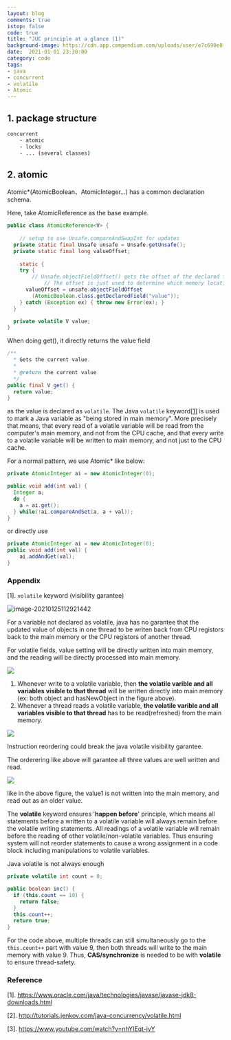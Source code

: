 ```yaml
---
layout: blog
comments: true
istop: false
code: true
title: "JUC principle at a glance (1)"
background-image: https://cdn.app.compendium.com/uploads/user/e7c690e8-6ff9-102a-ac6d-e4aebca50425/db1601e0-5f67-4d76-a6d1-3d5e5f2ca2d7/File/0d6e6e95bd1dab36ae3e9a8ba1493af0/completablefuture_in_java_8_.png
date:  2021-01-01 23:30:00
category: code
tags:
- java
- concurrent
- volatile
- Atomic
---
```


## 1. package structure

```sh
concurrent
	- atomic
	- locks
	- ... (several classes)
```

## 2. atomic

Atomic*(AtomicBoolean、AtomicInteger...) has a common declaration schema.

Here, take AtomicReference as the base example.

```java
public class AtomicReference<V> {
  
	// setup to use Unsafe.compareAndSwapInt for updates
  private static final Unsafe unsafe = Unsafe.getUnsafe();
  private static final long valueOffset;
  
 	static {
    try {
     	// Unsafe.objectFieldOffset() gets the offset of the declared field in the class. This is class-level information. It has nothing to do with the instance values of that field.
			// The offset is just used to determine which memory location to address when updating the value field of AtomicInteger instances.
      valueOffset = unsafe.objectFieldOffset
        (AtomicBoolean.class.getDeclaredField("value"));
    } catch (Exception ex) { throw new Error(ex); }
  }

  private volatile V value;
}
```



When doing get(), it directly returns the value field

```java
/**
  * Gets the current value.
  *
  * @return the current value
  */
public final V get() {
  return value;
}
```

as the value is declared as `volatile`. The Java `volatile` keyword[[1]](###Appendix) is used to mark a Java variable as "being stored in main memory". More precisely that means, that every read of a volatile variable will be read from the computer's main memory, and not from the CPU cache, and that every write to a volatile variable will be written to main memory, and not just to the CPU cache.



For a normal pattern, we use Atomic* like below:

```java
private AtomicInteger ai = new AtomicInteger(0);

public void add(int val) {
  Integer a;
  do {
    a = ai.get();
  } while(!ai.compareAndSet(a, a + val));
}

```

or directly use 

```java
private AtomicInteger ai = new AtomicInteger(0);
public void add(int val) {
	ai.addAndGet(val);
}
```





### Appendix

[1]. `volatile` keyword (visibility garantee)

![image-20210125112921442](https://i.loli.net/2021/01/25/2hB4E7J5Fc3umAi.png)

For a variable not declared as volatile, java has no garantee that the updated value of objects in one thread to be writen back from CPU registors back to the main memory or the CPU registors of another thread.

For volatile fields, value setting will be directly written into main memory, and the reading will be directly processed into main memory.

![](https://i.loli.net/2021/01/25/RGYwV7XzLNh5lkH.png)

1. Whenever write to a volatile variable, then **the volatile varible and all variables visible to that thread** will be written directly into main memory (ex: both object and hasNewObject in the figure above). 
2. Whenever a thread reads a volatile variable,  **the volatile varible and all variables visible to that thread** has to be read(refreshed) from the main memory. 

![](https://i.loli.net/2021/01/25/G83SXaMIxzeH7NU.png)

Instruction reordering could break the java volatile visibility garantee.

The orderering like above will garantee all three values are well written and read.

![](https://i.loli.net/2021/01/25/VJajr36siOfDML8.png)

like in the above figure, the value1 is not written into the main memory, and read out as an older value.

The **volatile** keyword ensures '**happen before**' principle, which means all statements before a written to a volatile variable will always remain before the volatile writing statements. All readings of a volatile variable will remain before the reading of other volatile/non-volatile variables. Thus ensuring system will not reorder statements to cause a wrong assignment in a code block including manipulations to volatile variables.



Java volatile is not always enough

```java
private volatile int count = 0;

public boolean inc() {
  if (this.count == 10) {
    return false;
  }
  this.count++;
  return true;
}
```

For the code above, multiple threads can still simultaneously go to the `this.count++` part with value 9, then both threads will write to the main memory with value 9. Thus, **CAS/synchronize** is needed to be with **volatile** to ensure thread-safety.



### Reference

[1]. https://www.oracle.com/java/technologies/javase/javase-jdk8-downloads.html

[2]. http://tutorials.jenkov.com/java-concurrency/volatile.html

[3]. https://www.youtube.com/watch?v=nhYIEqt-jvY